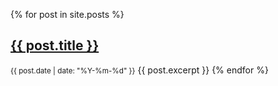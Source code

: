---
---

{% for post in site.posts %}
  <h2> <a href="{{ post.url }}">{{ post.title }}</a></h2>
  <small>{{ post.date | date: "%Y-%m-%d" }}</small>
  {{ post.excerpt }}
{% endfor %}
